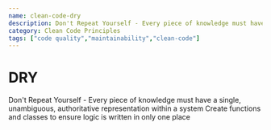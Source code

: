 ```yaml
---
name: clean-code-dry
description: Don't Repeat Yourself - Every piece of knowledge must have a single, unambiguous, authoritative representation within a system
category: Clean Code Principles
tags: ["code quality","maintainability","clean-code"]
---
```


# DRY

Don't Repeat Yourself - Every piece of knowledge must have a single, unambiguous, authoritative representation within a system
Create functions and classes to ensure logic is written in only one place